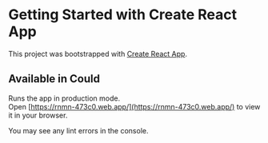 # Getting Started with Create React App

This project was bootstrapped with [Create React App](https://github.com/facebook/create-react-app).

## Available in Could



Runs the app in production   mode.\
Open [https://rnmn-473c0.web.app/](https://rnmn-473c0.web.app/) to view it in your browser.

You may  see any lint errors in the console.
